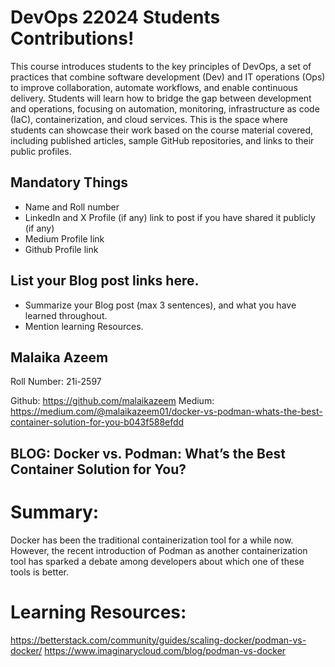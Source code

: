 # DevOps 22024 Students Contributions! 

This course introduces students to the key principles of DevOps, a set of practices that combine software development (Dev) and IT operations (Ops) to improve collaboration, automate workflows, and enable continuous delivery. Students will learn how to bridge the gap between development and operations, focusing on automation, monitoring, infrastructure as code (IaC), containerization, and cloud services. This is the space where students can showcase their work based on the course material covered, including published articles, sample GitHub repositories, and links to their public profiles.

## Mandatory Things
- Name and Roll number
- LinkedIn and X Profile (if any) link to post if you have shared it publicly (if any)
- Medium Profile link
- Github Profile link

## List your Blog post links here.
- Summarize your Blog post (max 3 sentences), and what you have learned throughout.
- Mention learning Resources. 

## Malaika Azeem
Roll Number: 21i-2597

Github: https://github.com/malaikazeem
Medium: https://medium.com/@malaikazeem01/docker-vs-podman-whats-the-best-container-solution-for-you-b043f588efdd

## BLOG: Docker vs. Podman: What’s the Best Container Solution for You?
# Summary: 
Docker has been the traditional containerization tool for a while now. However, the recent introduction of Podman as another containerization tool has sparked a debate among developers about which one of these tools is better.

# Learning Resources:
https://betterstack.com/community/guides/scaling-docker/podman-vs-docker/
https://www.imaginarycloud.com/blog/podman-vs-docker

